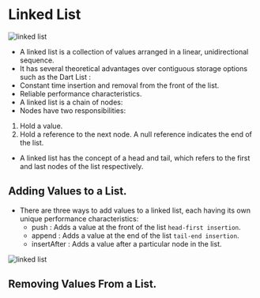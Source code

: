 # Linked List

<p float="left">
   <img src="https://github.com/mo7amedaliEbaid/ds_dart/blob/129c2fd7ce2782ac4604576d69ac77edcc92df30/assets/linked_list.png"  alt="linked list"/>
</p>

- A linked list is a collection of values arranged in a linear, unidirectional sequence. 
- It has several theoretical advantages over contiguous storage options such as the Dart List :
 - Constant time insertion and removal from the front of the list.
 - Reliable performance characteristics.
- A linked list is a chain of nodes:
- Nodes have two responsibilities:
1. Hold a value.
2. Hold a reference to the next node. A null reference indicates the end of the list.
- A linked list has the concept of a head and tail, which refers to the first and last nodes of the list respectively.

## Adding Values to a List.
- There are three ways to add values to a linked list, each having its own unique performance characteristics:
  - push : Adds a value at the front of the list `head-first insertion`.
  - append : Adds a value at the end of the list `tail-end insertion`.
  - insertAfter : Adds a value after a particular node in the list.

<p float="left">
   <img src="https://github.com/mo7amedaliEbaid/ds_dart/blob/45b499c4d535d5344e671aec032ca704bb9854a8/assets/insert_performance.png"  alt="linked list"/>
</p>

## Removing Values From a List.
